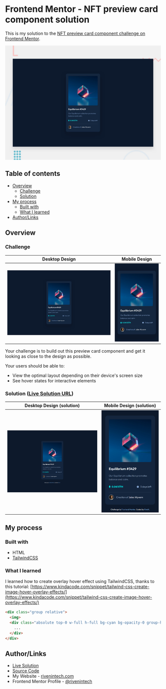 # Frontend Mentor - NFT preview card component solution

This is my solution to the [NFT preview card component challenge on Frontend Mentor](https://www.frontendmentor.io/challenges/nft-preview-card-component-SbdUL_w0U).

![Design preview for the NFT preview card component](./assets/design/preview.jpg)

## Table of contents

- [Overview](#overview)
  - [Challenge](#challenge)
  - [Solution](#solution-live-solution-url)
- [My process](#my-process)
  - [Built with](#built-with)
  - [What I learned](#what-i-learned)
- [Author/Links](#authorlinks)

## Overview

### Challenge

| Desktop Design | Mobile Design |
| --- | --- |
| ![desktop design](./assets/design/desktop-design.jpg) | ![mobile design](./assets/design/mobile-design.jpg) |

Your challenge is to build out this preview card component and get it looking as close to the design as possible.

Your users should be able to:

- View the optimal layout depending on their device's screen size
- See hover states for interactive elements

### Solution ([Live Solution URL](https://rivenintech.github.io/frontend-mentor-solutions/nft-preview-card-component/))

| Desktop Design (solution) | Mobile Design (solution) |
| --- | --- |
| ![desktop design](./assets/design/desktop-solution.png) | ![mobile design](./assets/design/mobile-solution.png) |

## My process

### Built with

- HTML
- [TailwindCSS](https://tailwindcss.com/)

### What I learned

I learned how to create overlay hover effect using TailwindCSS, thanks to this tutorial: [https://www.kindacode.com/snippet/tailwind-css-create-image-hover-overlay-effects/](https://www.kindacode.com/snippet/tailwind-css-create-image-hover-overlay-effects/)

```html
<div class="group relative">
  <img>
  <div class="absolute top-0 w-full h-full bg-cyan bg-opacity-0 group-hover:bg-opacity-50 duration-300">
    ...
  </div>
</div>
```

## Author/Links

- [Live Solution](https://rivenintech.github.io/frontend-mentor-solutions/nft-preview-card-component/)
- [Source Code](https://github.com/rivenintech/frontend-mentor-solutions/tree/main/nft-preview-card-component)
- My Website - [rivenintech.com](https://rivenintech.com)
- Frontend Mentor Profile - [@rivenintech](https://www.frontendmentor.io/profile/rivenintech)
